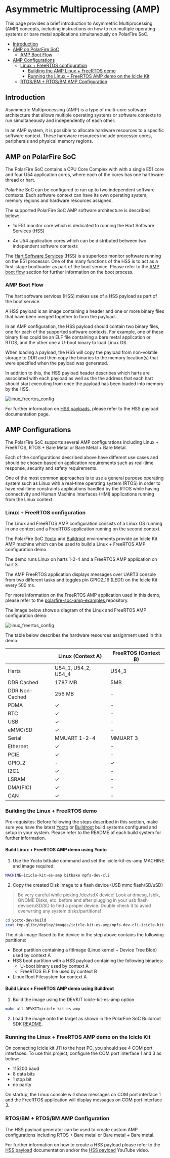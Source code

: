 
# Asymmetric Multiprocessing (AMP)

This page provides a brief introduction to Asymmetric Multiprocessing (AMP) concepts, including instructions on how to run multiple operating systems or bare metal applications simultaneously on PolarFire SoC.

- [Introduction](#introduction)
- [AMP on PolarFire SoC](#amp-overview)
    - [AMP Boot Flow](#amp-boot-flow)
- [AMP Configurations](#amp-configs)
    - [Linux + FreeRTOS configuration](#amp-linux-freertos)
        - [Building the AMP Linux + FreeRTOS demo](#linux-freertos-build)
        - [Running the Linux + FreeRTOS AMP demo on the Icicle Kit](#linux-freertos-run)
    - [RTOS/BM + RTOS/BM AMP Configuration](#amp-other-configs)

## Introduction <a name="introduction"></a>

Asymmetric Multiprocessing (AMP) is a type of multi-core software architecture that allows multiple operating systems or software contexts to run simultaneously and independently of each other.

In an AMP system, it is possible to allocate hardware resources to a specific software context. These hardware resources include processor cores, peripherals and physical memory regions.

## AMP on PolarFire SoC <a name="amp-overview"></a>

The PolarFire SoC contains a CPU Core Complex with with a single E51 core and four U54 application cores, where each of the cores has one harthware thread or hart.

PolarFire SoC can be configured to run up to two independent software contexts. Each software context can have its own operating system, memory regions and hardware resources assigned.

The supported PolarFire SoC AMP software architecture is described below:

- 1x E51 monitor core which is dedicated to running the Hart Software Services (HSS)

- 4x U54 application cores which can be distributed between two independent software contexts

The [Hart Software Services](https://github.com/polarfire-soc/hart-software-services) (HSS) is a superloop monitor software running on the E51 processor. One of the many functions of the HSS is to act as a first-stage bootloader as part of the boot service. Please refer to the  [AMP boot flow](#amp-boot-flow) section for further information on the boot process.

### AMP Boot Flow<a name="amp-boot-flow"></a>

The hart software services (HSS) makes use of a HSS payload as part of the boot service. 

A HSS payload is an image containing a header and one or more binary files that have been merged together to form the payload. 

In an AMP configuration, the HSS payload should contain two binary files, one for each of the supported software contexts. For example, one of these binary files could be an ELF file containing a bare metal application or RTOS, and the other one a U-boot binary to load Linux OS.

When loading a payload, the HSS will copy the payload from non-volatile storage to DDR and then copy the binaries to the memory location(s) that were specified when the payload was generated.

In addition to this, the HSS payload header describes which harts are associated with each payload as well as the the address that each hart should start executing from once the payload has been loaded into memory by the HSS.

![linux_freertos_config](images/amp-boot-flow.png)

For further information on [HSS payloads](https://github.com/polarfire-soc/polarfire-soc-documentation/blob/master/software-development/hss-payloads.md), please refer to the HSS payload documentation page.

## AMP Configurations<a name="amp-configs"></a>

The PolarFire SoC supports several AMP configurations including Linux + FreeRTOS, RTOS + Bare Metal or Bare Metal + Bare Metal. 

Each of the configurations described above have different use cases and should be chosen based on application requirements such as real-time response, security and safety requirements.

One of the most common approaches is to use a general purpose operating system such as Linux with a real-time operating system (RTOS) in order to have real-time constraints applications handled by the RTOS while having connectivity and Human Machine Interfaces (HMI) applications running from the Linux context. 

### Linux + FreeRTOS configuration<a name="amp-linux-freertos"></a>

The Linux and FreeRTOS AMP configuration consists of a Linux OS running in one context and a FreeRTOS application running on the second context.

The PolarFire SoC [Yocto](https://github.com/polarfire-soc/meta-polarfire-soc-yocto-bsp) and [Buildroot](https://github.com/polarfire-soc/polarfire-soc-buildroot-sdk) environments provide an Icicle Kit AMP machine which can be used to build a Linux + FreeRTOS AMP configuration demo.

The demo runs Linux on harts 1-2-4 and a FreeRTOS AMP application on hart 3.

The AMP FreeRTOS application displays messages over UART3 console from two different tasks and toggles pin GPIO2_16 (LED1) on the Icicle Kit every 500 ms.

For more information on the FreeRTOS AMP application used in this demo, please refer to the [polarfire-soc-amp-examples ](https://github.com/polarfire-soc/polarfire-soc-amp-examples) repository.

The image below shows a diagram of the Linux and FreeRTOS AMP configuration demo:

![linux_freertos_config](images/linux-freertos-amp.png)

The table below describes the hardware resources assignment used in this demo:

|                | Linux (Context A)           | FreeRTOS (Context B)        |
|----------------|-----------------------------|-----------------------------|
| Harts          | U54_1, U54_2, U54_4         | U54_3                       |
| DDR Cached     | 1787 MB                     | 5MB                         |
| DDR Non-Cached | 256 MB                      |  -                          |
| PDMA           | ✓                           |  -                          |
| RTC            | ✓                           |  -                          |
| USB            | ✓                           |  -                          |
| eMMC/SD        | ✓                           |  -                          |
| Serial         | MMUART 1-2-4                | MMUART 3                    |
| Ethernet       | ✓                           |  -                          |
| PCIE           | ✓                           |  -                          |
| GPIO_2         | -                           |  ✓                          |
| I2C1           | ✓                           |  -                          |
| LSRAM          | ✓                           |  -                          |
| DMA(FIC)       | ✓                           |  -                          |
| CAN            | ✓                           |  -                          |

### Building the Linux + FreeRTOS demo<a name="linux-freertos-build"></a>

Pre-requisites: Before following the steps described in this section, make sure you have the latest [Yocto](https://github.com/polarfire-soc/meta-polarfire-soc-yocto-bsp) or [Buildroot](https://github.com/polarfire-soc/polarfire-soc-buildroot-sdk) build systems configured and setup in your system. Please refer to the README of each build system for further information.

#### Build Linux + FreeRTOS AMP demo using Yocto

1. Use the Yocto bitbake command and set the icicle-kit-es-amp MACHINE and image required:

```bash
MACHINE=icicle-kit-es-amp bitbake mpfs-dev-cli
```

2. Copy the created Disk Image to a flash device (USB mmc flash/SD/uSD)

> Be very careful while picking /dev/sdX device! Look at dmesg, lsblk, GNOME Disks, etc. before and after plugging in your usb flash device/uSD/SD to find a proper device. Double check it to avoid overwriting any system disks/partitions!
> 
```bash
cd yocto-dev/build
zcat tmp-glibc/deploy/images/icicle-kit-es-amp/mpfs-dev-cli-icicle-kit-es-amp.wic.gz | sudo dd of=/dev/sdX bs=4096 iflag=fullblock oflag=direct conv=fsync status=progress
```

The disk image flased to the device in the step above contains the following partitions:

- Boot partition containing a fitImage (Linux kernel + Device Tree Blob) used by context A
- HSS boot partition with a HSS payload containing the following binaries:
    - U-boot binary used by context A
    - FreeRTOS ELF file used by context B
- Linux Root Filesystem for context A

#### Build Linux + FreeRTOS AMP demo using Buildroot

1. Build the image using the DEVKIT icicle-kit-es-amp option

```bash
make all DEVKIT=icicle-kit-es-amp
```

2. Load the image onto the target as shown in the PolarFire SoC Buildroot SDK [README](https://github.com/polarfire-soc/polarfire-soc-buildroot-sdk).

### Running the Linux + FreeRTOS AMP demo on the Icicle Kit<a name="linux-freertos-run"></a>

On connecting Icicle kit J11 to the host PC, you should see 4 COM port interfaces. To use this project, configure the COM port interface 1 and 3 as below:

- 115200 baud
- 8 data bits
- 1 stop bit
- no parity

On startup, the Linux console will show messages on COM port interface 1 and the FreeRTOS application will display messages on COM port interface 3.

### RTOS/BM + RTOS/BM AMP Configuration <a name="amp-other-configs"></a>

The HSS payload generator can be used to create custom AMP configurations including RTOS + Bare metal or Bare metal + Bare metal.

For further information on how to create a HSS payload please refer to the [HSS payload](https://github.com/polarfire-soc/polarfire-soc-documentation/blob/master/software-development/hss-payloads.md) documentation and/or the [HSS payload](https://www.youtube.com/watch?v=Gk_R0l26vXo&ab_channel=MicrochipTechnology) YouTube video.

